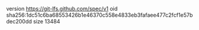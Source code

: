 version https://git-lfs.github.com/spec/v1
oid sha256:1dc51c6ba68553426b1e46370c558e4833eb3fafaee477c2fcf1e57bdec200dd
size 13484
